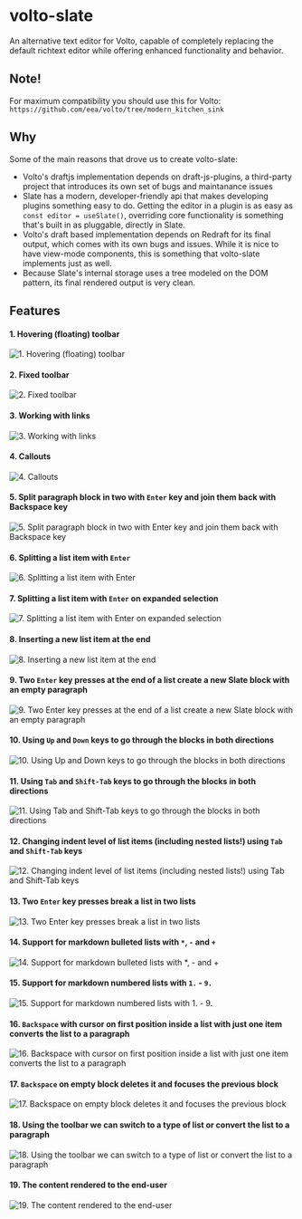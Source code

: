 # volto-slate

An alternative text editor for Volto, capable of completely replacing the default richtext editor while offering enhanced functionality and behavior.

## Note!

For maximum compatibility you should use this for Volto: `https://github.com/eea/volto/tree/modern_kitchen_sink`

## Why

Some of the main reasons that drove us to create volto-slate:

- Volto's draftjs implementation depends on draft-js-plugins, a third-party project that introduces its own set of bugs and maintanance issues
- Slate has a modern, developer-friendly api that makes developing plugins something easy to do. Getting the editor in a plugin is as easy as `const editor = useSlate()`, overriding core functionality is something that's built in as pluggable, directly in Slate.
- Volto's draft based implementation depends on Redraft for its final output, which comes with its own bugs and issues. While it is nice to have view-mode components, this is something that volto-slate implements just as well.
- Because Slate's internal storage uses a tree modeled on the DOM pattern, its final rendered output is very clean.

## Features

#### 1. Hovering (floating) toolbar
![1. Hovering (floating) toolbar](/docs/source/images/1.gif)

#### 2. Fixed toolbar
![2. Fixed toolbar](/docs/source/images/2.gif)

#### 3. Working with links
![3. Working with links](/docs/source/images/3.gif)

#### 4. Callouts
![4. Callouts](/docs/source/images/4.gif)

#### 5. Split paragraph block in two with `Enter` key and join them back with Backspace key
![5. Split paragraph block in two with `Enter` key and join them back with Backspace key](/docs/source/images/5.gif)

#### 6. Splitting a list item with `Enter`
![6. Splitting a list item with `Enter`](/docs/source/images/6.gif)

#### 7. Splitting a list item with `Enter` on expanded selection
![7. Splitting a list item with `Enter` on expanded selection](/docs/source/images/7.gif)

#### 8. Inserting a new list item at the end
![8. Inserting a new list item at the end](/docs/source/images/8.gif)

#### 9. Two `Enter` key presses at the end of a list create a new Slate block with an empty paragraph
![9. Two `Enter` key presses at the end of a list create a new Slate block with an empty paragraph](/docs/source/images/9.gif)

#### 10. Using `Up` and `Down` keys to go through the blocks in both directions
![10. Using `Up` and `Down` keys to go through the blocks in both directions](/docs/source/images/10.gif)

#### 11. Using `Tab` and `Shift-Tab` keys to go through the blocks in both directions
![11. Using `Tab` and `Shift-Tab` keys to go through the blocks in both directions](/docs/source/images/11.gif)

#### 12. Changing indent level of list items (including nested lists!) using `Tab` and `Shift-Tab` keys
![12. Changing indent level of list items (including nested lists!) using `Tab` and `Shift-Tab` keys](/docs/source/images/12.gif)

#### 13. Two `Enter` key presses break a list in two lists
![13. Two `Enter` key presses break a list in two lists](/docs/source/images/13.gif)

#### 14. Support for markdown bulleted lists with `*`, `-` and `+`
![14. Support for markdown bulleted lists with `*`, `-` and `+`](/docs/source/images/14.gif)

#### 15. Support for markdown numbered lists with `1.` - `9.`
![15. Support for markdown numbered lists with `1.` - `9.`](/docs/source/images/15.gif)

#### 16. `Backspace` with cursor on first position inside a list with just one item converts the list to a paragraph
![16. `Backspace` with cursor on first position inside a list with just one item converts the list to a paragraph](/docs/source/images/16.gif)

#### 17. `Backspace` on empty block deletes it and focuses the previous block
![17. `Backspace` on empty block deletes it and focuses the previous block](/docs/source/images/17.gif)

#### 18. Using the toolbar we can switch to a type of list or convert the list to a paragraph
![18. Using the toolbar we can switch to a type of list or convert the list to a paragraph](/docs/source/images/18.gif)

#### 19. The content rendered to the end-user
![19. The content rendered to the end-user](/docs/source/images/19.gif)
